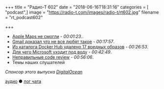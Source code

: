 +++
title = "Радио-Т 602"
date = "2018-06-16T18:31:16"
categories = [ "podcast",]
image = "https://radio-t.com/images/radio-t/rt602.jpg"
filename = "rt_podcast602"

+++

- [Apple Maps не смогли](https://www.engadget.com/2018/06/15/apple-maps-down-for-all-users/) - *00:01:23*..
- [Gmail доказал что не все любят такое](https://techcrunch.com/2018/06/15/gmail-proves-that-some-people-hate-smart-suggestions/) - *00:17:57*.
- [Из каталога Docker Hub удалено 17 вредных образов](http://www.opennet.ru/opennews/art.shtml?num=48777) - *00:26:53*.
- [Для чего Microsoft уходит под воду](https://techcrunch.com/2018/06/08/why-microsoft-wants-to-put-data-centers-at-the-bottom-of-the-ocean/) - *00:42:49*.
- [Неправильные code review](https://habr.com/company/badoo/blog/413965/) - *00:56:06*.
- Темы наших слушателей

*Спонсор этого выпуска [DigitalOcean](https://www.digitalocean.com)*


[аудио](http://cdn.radio-t.com/rt_podcast602.mp3) ● [лог чата](http://chat.radio-t.com/logs/radio-t-602.html)
<audio src="http://cdn.radio-t.com/rt_podcast602.mp3" preload="none"></audio>